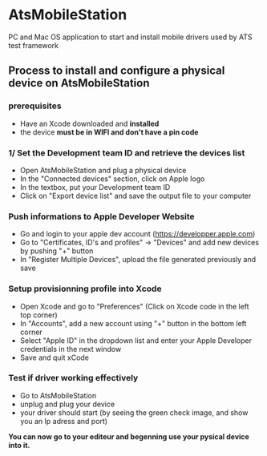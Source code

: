 # AtsMobileStation
PC and Mac OS application to start and install mobile drivers used by ATS test framework

## Process to install and configure a physical device on AtsMobileStation
### prerequisites 
- Have an Xcode downloaded and **installed**
- the device **must be in WIFI and don't have a pin code**

### 1/ Set the Development team ID and retrieve the devices list
- Open AtsMobileStation and plug a physical device
- In the "Connected devices" section, click on Apple logo
- In the textbox, put your Development team ID
- Click on "Export device list" and save the output file to your computer

### Push informations to Apple Developer Website
- Go and login to your apple dev account (https://developper.apple.com)
- Go to "Certificates, ID's and profiles" -> "Devices" and add new devices by pushing "+" button
- In "Register Multiple Devices", upload the file generated previously and save

### Setup provisionning profile into Xcode
- Open Xcode and go to "Preferences" (Click on Xcode code in the left top corner)
- In "Accounts", add a new account using "+" button in the bottom left corner
- Select "Apple ID" in the dropdown list and enter your Apple Developer credentials in the next window
- Save and quit xCode

### Test if driver working effectively
- Go to AtsMobileStation
- unplug and plug your device
- your driver should start (by seeing the green check image, and show you an Ip adress and port)

**You can now go to your editeur and begenning use your pysical device into it.**